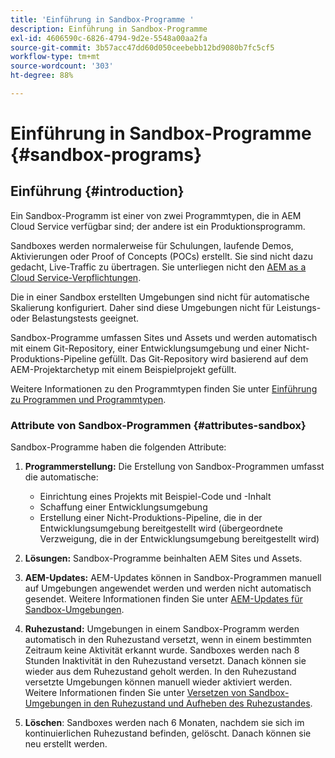 ```yaml
---
title: 'Einführung in Sandbox-Programme '
description: Einführung in Sandbox-Programme
exl-id: 4606590c-6826-4794-9d2e-5548a00aa2fa
source-git-commit: 3b57acc47dd60d050ceebebb12bd9080b7fc5cf5
workflow-type: tm+mt
source-wordcount: '303'
ht-degree: 88%

---
```


# Einführung in Sandbox-Programme {#sandbox-programs}

## Einführung {#introduction}

Ein Sandbox-Programm ist einer von zwei Programmtypen, die in AEM Cloud Service verfügbar sind; der andere ist ein Produktionsprogramm.

Sandboxes werden normalerweise für Schulungen, laufende Demos, Aktivierungen oder Proof of Concepts (POCs) erstellt. Sie sind nicht dazu gedacht, Live-Traffic zu übertragen. Sie unterliegen nicht den [AEM as a Cloud Service-Verpflichtungen](https://www.adobe.com/legal/service-commitments.html).

Die in einer Sandbox erstellten Umgebungen sind nicht für automatische Skalierung konfiguriert. Daher sind diese Umgebungen nicht für Leistungs- oder Belastungstests geeignet.

Sandbox-Programme umfassen Sites und Assets und werden automatisch mit einem Git-Repository, einer Entwicklungsumgebung und einer Nicht-Produktions-Pipeline gefüllt.  Das Git-Repository wird basierend auf dem AEM-Projektarchetyp mit einem Beispielprojekt gefüllt.

Weitere Informationen zu den Programmtypen finden Sie unter [Einführung zu Programmen und Programmtypen](/help/onboarding/getting-access-to-aem-in-cloud/understand-program-types.md).

### Attribute von Sandbox-Programmen {#attributes-sandbox}

Sandbox-Programme haben die folgenden Attribute:

1. **Programmerstellung:** Die Erstellung von Sandbox-Programmen umfasst die automatische:
   * Einrichtung eines Projekts mit Beispiel-Code und -Inhalt
   * Schaffung einer Entwicklungsumgebung
   * Erstellung einer Nicht-Produktions-Pipeline, die in der Entwicklungsumgebung bereitgestellt wird (übergeordnete Verzweigung, die in der Entwicklungsumgebung bereitgestellt wird)

1. **Lösungen:** Sandbox-Programme beinhalten AEM Sites und Assets.

1. **AEM-Updates:** AEM-Updates können in Sandbox-Programmen manuell auf Umgebungen angewendet werden und werden nicht automatisch gesendet.
Weitere Informationen finden Sie unter [AEM-Updates für Sandbox-Umgebungen](/help/onboarding/getting-access-to-aem-in-cloud/hibernating-de-hibernating-sandbox-environments.md#aem-updates-sandbox).

1. **Ruhezustand:** Umgebungen in einem Sandbox-Programm werden automatisch in den Ruhezustand versetzt, wenn in einem bestimmten Zeitraum keine Aktivität erkannt wurde. Sandboxes werden nach 8 Stunden Inaktivität in den Ruhezustand versetzt. Danach können sie wieder aus dem Ruhezustand geholt werden. In den Ruhezustand versetzte Umgebungen können manuell wieder aktiviert werden.
Weitere Informationen finden Sie unter [Versetzen von Sandbox-Umgebungen in den Ruhezustand und Aufheben des Ruhezustandes](/help/onboarding/getting-access-to-aem-in-cloud/hibernating-de-hibernating-sandbox-environments.md).

1. **Löschen**: Sandboxes werden nach 6 Monaten, nachdem sie sich im kontinuierlichen Ruhezustand befinden, gelöscht. Danach können sie neu erstellt werden.
